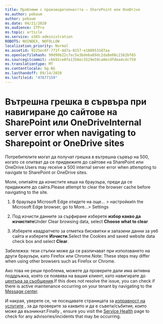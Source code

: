 ```yaml
---
title: Проблеми с производителността – SharePoint или OneDrive
ms.author: pebaum
author: pebaum
ms.date: 04/21/2020
ms.audience: ITPro
ms.topic: article
ms.service: o365-administration
ROBOTS: NOINDEX, NOFOLLOW
localization_priority: Normal
ms.assetid: 9225ec0f-771f-4d7a-8157-e188953107aa
ms.openlocfilehash: 99d99b22c7ec5e3bde6a89dc2da8e08c2162bf65
ms.sourcegitcommit: c6692ce0fa1358ec3529e59ca0ecdfdea4cdc759
ms.translationtype: MT
ms.contentlocale: bg-BG
ms.lasthandoff: 09/14/2020
ms.locfileid: "47677159"
---
```

# <a name="internal-server-error-when-navigating-to-sharepoint-or-onedrive-sites"></a><span data-ttu-id="c2e04-102">Вътрешна грешка в сървъра при навигиране до сайтове на SharePoint или OneDrive</span><span class="sxs-lookup"><span data-stu-id="c2e04-102">Internal server error when navigating to Sharepoint or OneDrive sites</span></span>

<span data-ttu-id="c2e04-103">Потребителите могат да получат грешка в вътрешна сървър на 500, когато се опитват да се придвижите до сайтове на SharePoint или OneDrive.</span><span class="sxs-lookup"><span data-stu-id="c2e04-103">Users may receive a 500 internal server error when attempting to navigate to SharePoint or OneDrive sites.</span></span> 

<span data-ttu-id="c2e04-104">Моля, опитайте да изчистите кеша на браузъра, преди да се придвижите до сайта.</span><span class="sxs-lookup"><span data-stu-id="c2e04-104">Please attempt to clear the browser cache before navigating to the site.</span></span>


1. <span data-ttu-id="c2e04-105">В браузъра Microsoft Edge отидете на още... > настройки</span><span class="sxs-lookup"><span data-stu-id="c2e04-105">In the Microsoft Edge browser, go to More...> Settings</span></span>

2. <span data-ttu-id="c2e04-106">Под изчисти данните за сърфиране изберете **избор какво да изчистите**</span><span class="sxs-lookup"><span data-stu-id="c2e04-106">Under Clear browsing data, select **Choose what to clear**</span></span>

3. <span data-ttu-id="c2e04-107">Изберете квадратчето за отметка бисквитки и запазени данни за уеб сайта и изберете **Изчисти**.</span><span class="sxs-lookup"><span data-stu-id="c2e04-107">Select the Cookies and saved website data check box and select **Clear**.</span></span>

<span data-ttu-id="c2e04-108">Забележка: тези стъпки може да се различават при използването на други браузъри, като Firefox или Chrome.</span><span class="sxs-lookup"><span data-stu-id="c2e04-108">Note: These steps may differ when using other browsers such as Firefox or Chrome.</span></span>

<span data-ttu-id="c2e04-109">Ако това не реши проблема, можете да проверите дали има активна поддръжка, която се появява на вашия клиент, като навигирате до [центъра за съобщения](https://portal.office.com/adminportal/home#/MessageCenter).</span><span class="sxs-lookup"><span data-stu-id="c2e04-109">If this does not resolve the issue, you can check if there is active maintenance occurring on your tenant by navigating to the [Message center](https://portal.office.com/adminportal/home#/MessageCenter).</span></span>

<span data-ttu-id="c2e04-110">И накрая, уверете се, че посещавате страницата за [изправност на услугите](https://portal.office.com/adminportal/home#/servicehealth) , за да проверите за каквито и да е съвети/събития, които може да възникнат.</span><span class="sxs-lookup"><span data-stu-id="c2e04-110">Finally , ensure you visit the [Service Health](https://portal.office.com/adminportal/home#/servicehealth) page to check for any advisories/incidents that may be occurring.</span></span>

